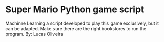 # Super Mario Python game script
Machinne Learning a script developed to play this game exclusively, but it can be adapted.
Make sure there are the right bookstores to run the program.  By: Lucas Oliveira
